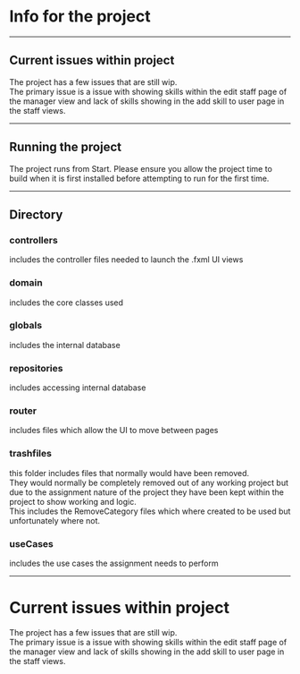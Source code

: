# Info for the project 

---

## Current issues within project
The project has a few issues that are still wip.   
The primary issue is a issue with showing skills within the edit staff page of the manager view and lack of skills
showing in the add skill to user page in the staff views. 

---

## Running the project 

The project runs from Start. Please ensure you allow the project time to build when it is first installed before
attempting to run for the first time. 

---
## Directory 

### controllers
includes the controller files needed to launch the .fxml UI views

### domain 
includes the core classes used 

### globals 
includes the internal database 

### repositories 
includes accessing internal database 

### router 
includes files which allow the UI to move between pages 

### trashfiles 
this folder includes files that normally would have been removed. \
They would normally be completely removed out of any working project but due to the assignment 
nature of the project they have been kept within the project to show working and logic. \
This includes the RemoveCategory files which where created to be used but unfortunately where not. 

### useCases 
includes the use cases the assignment needs to perform 

-----

# Current issues within project 
The project has a few issues that are still wip.   
The primary issue is a issue with showing skills within the edit staff page of the manager view and lack of skills 
showing in the add skill to user page in the staff views. 
